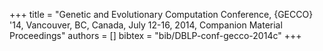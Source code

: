 +++
title =  "Genetic and Evolutionary Computation Conference, {GECCO} '14, Vancouver, BC, Canada, July 12-16, 2014, Companion Material Proceedings"
authors = []
bibtex = "bib/DBLP-conf-gecco-2014c"
+++
